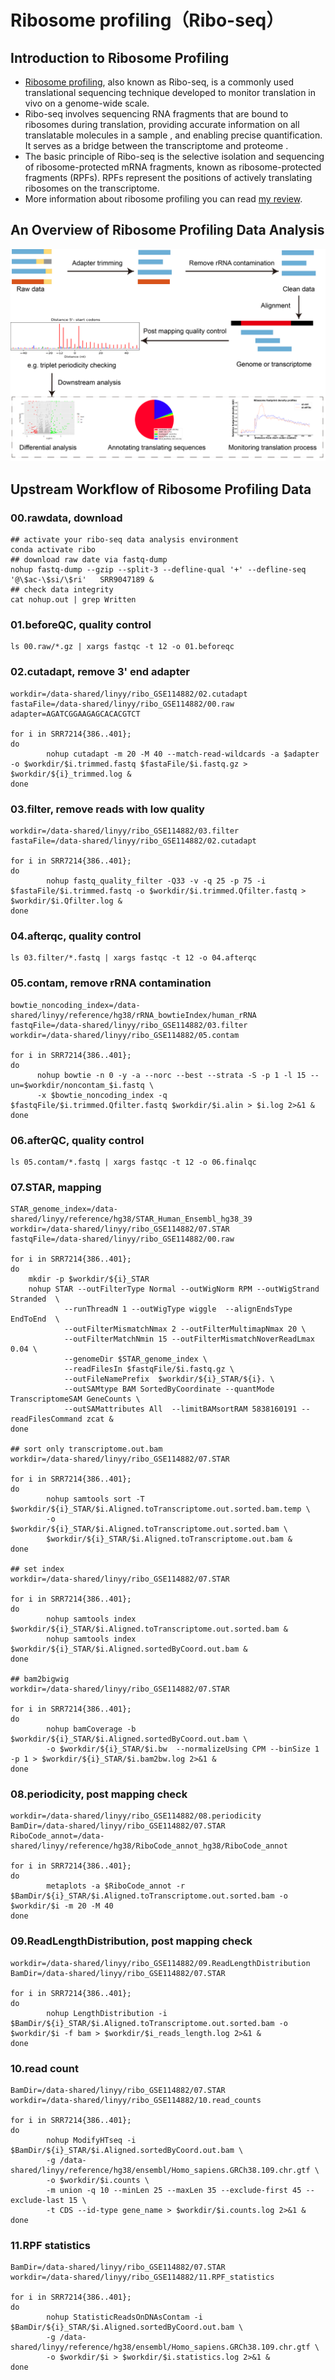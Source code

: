 # **Ribosome profiling（Ribo-seq）**
## **Introduction to Ribosome Profiling**
- [Ribosome profiling](https://en.wikipedia.org/wiki/Ribosome_profiling), also known as Ribo-seq, is a commonly used translational sequencing technique developed to monitor translation in vivo on a genome-wide scale. 
- Ribo-seq involves sequencing RNA fragments that are bound to ribosomes during translation, providing accurate information on all translatable molecules in a sample , and enabling precise quantification. It serves as a bridge between the transcriptome and proteome . 
- The basic principle of Ribo-seq is the selective isolation and sequencing of ribosome-protected mRNA fragments, known as ribosome-protected fragments (RPFs). RPFs represent the positions of actively translating ribosomes on the transcriptome.
- More information about ribosome profiling you can read [my review](https://academic.oup.com/bib/article/26/1/bbae641/7922579?login=false).

## **An Overview of Ribosome Profiling Data Analysis**

![Ribosome profiling data analysis](./Figures/DA_new.png "An Overview of Ribosome Profiling Data Analysis")

## **Upstream Workflow of Ribosome Profiling Data**
### **00.rawdata, download**

```
## activate your ribo-seq data analysis environment
conda activate ribo
## download raw date via fastq-dump
nohup fastq-dump --gzip --split-3 --defline-qual '+' --defline-seq '@\$ac-\$si/\$ri'   SRR9047189 &
## check data integrity
cat nohup.out | grep Written
```

### **01.beforeQC, quality control**

```
ls 00.raw/*.gz | xargs fastqc -t 12 -o 01.beforeqc
```

### **02.cutadapt, remove 3' end adapter**

```
workdir=/data-shared/linyy/ribo_GSE114882/02.cutadapt
fastaFile=/data-shared/linyy/ribo_GSE114882/00.raw
adapter=AGATCGGAAGAGCACACGTCT 

for i in SRR7214{386..401}; 
do
        nohup cutadapt -m 20 -M 40 --match-read-wildcards -a $adapter -o $workdir/$i.trimmed.fastq $fastaFile/$i.fastq.gz > $workdir/${i}_trimmed.log &
done
```

### **03.filter, remove reads with low quality**

```
workdir=/data-shared/linyy/ribo_GSE114882/03.filter
fastaFile=/data-shared/linyy/ribo_GSE114882/02.cutadapt

for i in SRR7214{386..401};
do
        nohup fastq_quality_filter -Q33 -v -q 25 -p 75 -i $fastaFile/$i.trimmed.fastq -o $workdir/$i.trimmed.Qfilter.fastq > $workdir/$i.Qfilter.log &
done
```

### **04.afterqc, quality control**

```
ls 03.filter/*.fastq | xargs fastqc -t 12 -o 04.afterqc
```

### **05.contam, remove rRNA contamination**

```
bowtie_noncoding_index=/data-shared/linyy/reference/hg38/rRNA_bowtieIndex/human_rRNA
fastqFile=/data-shared/linyy/ribo_GSE114882/03.filter
workdir=/data-shared/linyy/ribo_GSE114882/05.contam

for i in SRR7214{386..401};
do
      nohup bowtie -n 0 -y -a --norc --best --strata -S -p 1 -l 15 --un=$workdir/noncontam_$i.fastq \
      -x $bowtie_noncoding_index -q $fastqFile/$i.trimmed.Qfilter.fastq $workdir/$i.alin > $i.log 2>&1 &
done
```

### **06.afterQC, quality control**

```
ls 05.contam/*.fastq | xargs fastqc -t 12 -o 06.finalqc
```

### **07.STAR, mapping**

```
STAR_genome_index=/data-shared/linyy/reference/hg38/STAR_Human_Ensembl_hg38_39
workdir=/data-shared/linyy/ribo_GSE114882/07.STAR
fastqFile=/data-shared/linyy/ribo_GSE114882/00.raw

for i in SRR7214{386..401};
do
    mkdir -p $workdir/${i}_STAR
    nohup STAR --outFilterType Normal --outWigNorm RPM --outWigStrand Stranded  \
            --runThreadN 1 --outWigType wiggle  --alignEndsType EndToEnd  \
            --outFilterMismatchNmax 2 --outFilterMultimapNmax 20 \
            --outFilterMatchNmin 15 --outFilterMismatchNoverReadLmax 0.04 \
            --genomeDir $STAR_genome_index \
            --readFilesIn $fastqFile/$i.fastq.gz \
            --outFileNamePrefix  $workdir/${i}_STAR/${i}. \
            --outSAMtype BAM SortedByCoordinate --quantMode TranscriptomeSAM GeneCounts \
            --outSAMattributes All  --limitBAMsortRAM 5838160191 --readFilesCommand zcat &
done

## sort only transcriptome.out.bam
workdir=/data-shared/linyy/ribo_GSE114882/07.STAR

for i in SRR7214{386..401};
do
        nohup samtools sort -T $workdir/${i}_STAR/$i.Aligned.toTranscriptome.out.sorted.bam.temp \
        -o $workdir/${i}_STAR/$i.Aligned.toTranscriptome.out.sorted.bam \
        $workdir/${i}_STAR/$i.Aligned.toTranscriptome.out.bam &
done

## set index
workdir=/data-shared/linyy/ribo_GSE114882/07.STAR

for i in SRR7214{386..401};
do
        nohup samtools index $workdir/${i}_STAR/$i.Aligned.toTranscriptome.out.sorted.bam &
        nohup samtools index $workdir/${i}_STAR/$i.Aligned.sortedByCoord.out.bam &
done

## bam2bigwig
workdir=/data-shared/linyy/ribo_GSE114882/07.STAR

for i in SRR7214{386..401};
do
        nohup bamCoverage -b $workdir/${i}_STAR/$i.Aligned.sortedByCoord.out.bam \
        -o $workdir/${i}_STAR/$i.bw  --normalizeUsing CPM --binSize 1 -p 1 > $workdir/${i}_STAR/$i.bam2bw.log 2>&1 &
done
```

### **08.periodicity, post mapping check**

```
workdir=/data-shared/linyy/ribo_GSE114882/08.periodicity
BamDir=/data-shared/linyy/ribo_GSE114882/07.STAR
RiboCode_annot=/data-shared/linyy/reference/hg38/RiboCode_annot_hg38/RiboCode_annot

for i in SRR7214{386..401};
do
        metaplots -a $RiboCode_annot -r $BamDir/${i}_STAR/$i.Aligned.toTranscriptome.out.sorted.bam -o $workdir/$i -m 20 -M 40
done
```

### **09.ReadLengthDistribution, post mapping check**

```
workdir=/data-shared/linyy/ribo_GSE114882/09.ReadLengthDistribution
BamDir=/data-shared/linyy/ribo_GSE114882/07.STAR

for i in SRR7214{386..401};
do
        nohup LengthDistribution -i $BamDir/${i}_STAR/$i.Aligned.toTranscriptome.out.sorted.bam -o $workdir/$i -f bam > $workdir/$i_reads_length.log 2>&1 &
done
```

### **10.read count**

```
BamDir=/data-shared/linyy/ribo_GSE114882/07.STAR
workdir=/data-shared/linyy/ribo_GSE114882/10.read_counts

for i in SRR7214{386..401};
do
        nohup ModifyHTseq -i $BamDir/${i}_STAR/$i.Aligned.sortedByCoord.out.bam \
        -g /data-shared/linyy/reference/hg38/ensembl/Homo_sapiens.GRCh38.109.chr.gtf \
        -o $workdir/$i.counts \
        -m union -q 10 --minLen 25 --maxLen 35 --exclude-first 45 --exclude-last 15 \
        -t CDS --id-type gene_name > $workdir/$i.counts.log 2>&1 &
done
```

### **11.RPF statistics**

```
BamDir=/data-shared/linyy/ribo_GSE114882/07.STAR
workdir=/data-shared/linyy/ribo_GSE114882/11.RPF_statistics

for i in SRR7214{386..401};
do
        nohup StatisticReadsOnDNAsContam -i $BamDir/${i}_STAR/$i.Aligned.sortedByCoord.out.bam \
        -g /data-shared/linyy/reference/hg38/ensembl/Homo_sapiens.GRCh38.109.chr.gtf \
        -o $workdir/$i > $workdir/$i.statistics.log 2>&1 &
done
```